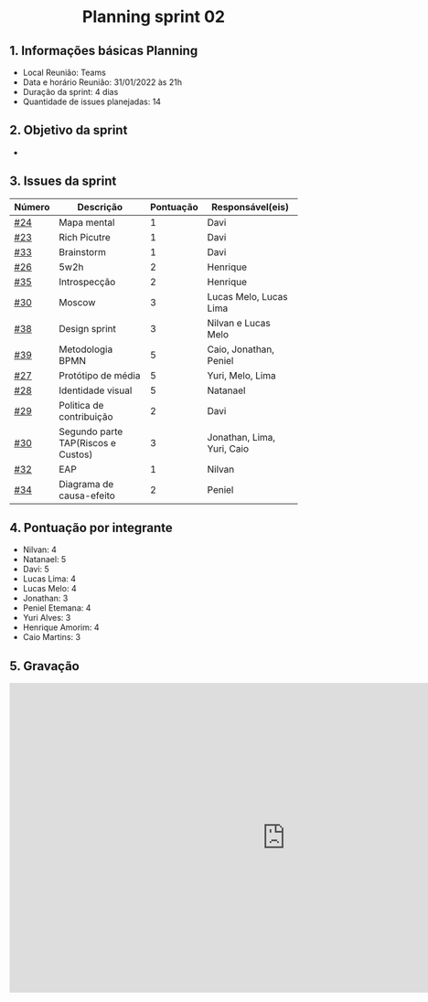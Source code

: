 #  <center> Planning sprint 02


## 1. Informações básicas Planning
  - Local Reunião: Teams
  - Data e horário Reunião: 31/01/2022 às 21h
  - Duração da sprint: 4 dias
  - Quantidade de issues planejadas: 14

## 2. Objetivo da sprint 
  -

## 3. Issues da sprint

| Número | Descrição | Pontuação | Responsável(eis) |
| -- | -- | -- | -- |
| [#24](https://github.com/UnBArqDsw2021-2/2021.2_G2_lava-jato/issues/24)    |  Mapa mental  | 1 | Davi |
| [#23](https://github.com/UnBArqDsw2021-2/2021.2_G2_lava-jato/issues/23)     |  Rich Picutre  | 1 | Davi |
| [#33](https://github.com/UnBArqDsw2021-2/2021.2_G2_lava-jato/issues/33)    |  Brainstorm  | 1 | Davi |
| [#26](https://github.com/UnBArqDsw2021-2/2021.2_G2_lava-jato/issues/26)    |  5w2h | 2 | Henrique |
| [#35](https://github.com/UnBArqDsw2021-2/2021.2_G2_lava-jato/issues/35)    |  Introspecção | 2 |  Henrique |
| [#30](https://github.com/UnBArqDsw2021-2/2021.2_G2_lava-jato/issues/30)     |  Moscow | 3 | Lucas Melo, Lucas Lima |
| [#38](https://github.com/UnBArqDsw2021-2/2021.2_G2_lava-jato/issues/38)    |  Design sprint |  3 | Nilvan e Lucas Melo|
| [#39](https://github.com/UnBArqDsw2021-2/2021.2_G2_lava-jato/issues/39)  |  Metodologia BPMN | 5 | Caio, Jonathan, Peniel |
| [#27](https://github.com/UnBArqDsw2021-2/2021.2_G2_lava-jato/issues/27)  |  Protótipo de média | 5 | Yuri, Melo, Lima |
| [#28](https://github.com/UnBArqDsw2021-2/2021.2_G2_lava-jato/issues/28) |  Identidade visual | 5 | Natanael |
| [#29](https://github.com/UnBArqDsw2021-2/2021.2_G2_lava-jato/issues/29)  |  Politica de contribuição | 2 | Davi |
| [#30](https://github.com/UnBArqDsw2021-2/2021.2_G2_lava-jato/issues)  |  Segundo parte TAP(Riscos e Custos) | 3 | Jonathan, Lima, Yuri, Caio |
| [#32](https://github.com/UnBArqDsw2021-2/2021.2_G2_lava-jato/issues/32)  |  EAP | 1  | Nilvan |
| [#34](https://github.com/UnBArqDsw2021-2/2021.2_G2_lava-jato/issues/34)  |  Diagrama de causa-efeito |2  | Peniel |

## 4. Pontuação por integrante
  
  - Nilvan: 4 
  - Natanael: 5
  - Davi: 5
  - Lucas Lima: 4
  - Lucas Melo: 4
  - Jonathan: 3
  - Peniel Etemana: 4
  - Yuri Alves: 3
  - Henrique Amorim: 4
  - Caio Martins: 3

## 5. Gravação

<iframe width="964" height="542" src="https://www.youtube.com/embed/X9QLRTC5E4A" title="YouTube video player" frameborder="0" allow="accelerometer; autoplay; clipboard-write; encrypted-media; gyroscope; picture-in-picture" allowfullscreen></iframe>
